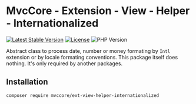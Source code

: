 # MvcCore - Extension - View - Helper - Internationalized

[![Latest Stable Version](https://img.shields.io/badge/Stable-v4.3.1-brightgreen.svg?style=plastic)](https://github.com/mvccore/ext-view-helper-internationalized/releases)
[![License](https://img.shields.io/badge/Licence-BSD-brightgreen.svg?style=plastic)](https://mvccore.github.io/docs/mvccore/4.0.0/LICENCE.md)
![PHP Version](https://img.shields.io/badge/PHP->=5.3-brightgreen.svg?style=plastic)

Abstract class to process date, number or money formating by `Intl` extension or by locale formating conventions.
This package itself does nothing. It's only required by another packages.

## Installation
```shell
composer require mvccore/ext-view-helper-internationalized
```